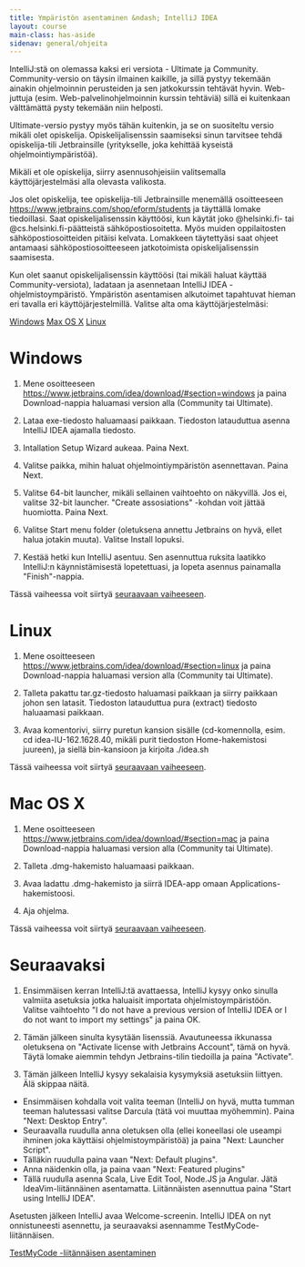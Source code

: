 ```yaml
---
title: Ympäristön asentaminen &ndash; IntelliJ IDEA
layout: course
main-class: has-aside
sidenav: general/ohjeita
---
```


IntelliJ:stä on olemassa kaksi eri versiota - Ultimate ja Community. Community-versio on täysin ilmainen kaikille, ja sillä pystyy tekemään ainakin ohjelmoinnin
perusteiden ja sen jatkokurssin tehtävät hyvin. Web-juttuja (esim. Web-palvelinohjelmoinnin kurssin tehtäviä) sillä ei kuitenkaan välttämättä pysty tekemään niin helposti.

Ultimate-versio pystyy myös tähän kuitenkin, ja se on suositeltu versio mikäli olet opiskelija. Opiskelijalisenssin saamiseksi sinun tarvitsee tehdä opiskelija-tili
Jetbrainsille (yritykselle, joka kehittää kyseistä ohjelmointiympäristöä).

Mikäli et ole opiskelija, siirry asennusohjeisiin valitsemalla käyttöjärjestelmäsi alla olevasta valikosta.

Jos olet opiskelija, tee opiskelija-tili Jetbrainsille menemällä osoitteeseen <https://www.jetbrains.com/shop/eform/students> ja täyttällä lomake tiedoillasi.
Saat opiskelijalisenssin käyttöösi, kun käytät joko @helsinki.fi- tai @cs.helsinki.fi-päätteistä sähköpostiosoitetta. Myös muiden oppilaitosten sähköpostiosoitteiden
pitäisi kelvata. Lomakkeen täytettyäsi saat ohjeet antamaasi sähköpostiosoitteeseen jatkotoimista opiskelijalisenssin saamisesta.

Kun olet saanut opiskelijalisenssin käyttöösi (tai mikäli haluat käyttää Community-versiota), ladataan ja asennetaan IntelliJ IDEA -ohjelmistoympäristö. 
Ympäristön asentamisen alkutoimet tapahtuvat hieman eri tavalla eri käyttöjärjestelmillä. Valitse alta oma käyttöjärjestelmäsi:

<div class="actions">
	<a class="action" href="#windows">Windows</a>
	<a class="action" href="#mac-os-x">Max OS X</a>
	<a class="action" href="#linux">Linux</a>
</div>

# Windows

1. Mene osoitteeseen <https://www.jetbrains.com/idea/download/#section=windows> ja paina Download-nappia haluamasi version alla (Community tai Ultimate).

2. Lataa exe-tiedosto haluamaasi paikkaan. Tiedoston latauduttua asenna IntelliJ IDEA ajamalla tiedosto.

3. Intallation Setup Wizard aukeaa. Paina Next.

4. Valitse paikka, mihin haluat ohjelmointiympäristön asennettavan. Paina Next.

5. Valitse 64-bit launcher, mikäli sellainen vaihtoehto on näkyvillä. Jos ei, valitse 32-bit launcher. "Create assosiations" -kohdan voit jättää huomiotta. Paina Next.

6. Valitse Start menu folder (oletuksena annettu Jetbrains on hyvä, ellet halua jotakin muuta). Valitse Install lopuksi.

7. Kestää hetki kun IntelliJ asentuu. Sen asennuttua ruksita laatikko IntelliJ:n käynnistämisestä lopetettuasi, ja lopeta asennus painamalla "Finish"-nappia.

Tässä vaiheessa voit siirtyä [seuraavaan vaiheeseen](#seuraavaksi).


# Linux

1. Mene osoitteeseen <https://www.jetbrains.com/idea/download/#section=linux> ja paina Download-nappia haluamasi version alla (Community tai Ultimate).

2. Talleta pakattu tar.gz-tiedosto haluamasi paikkaan ja siirry paikkaan johon sen latasit. Tiedoston latauduttua pura (extract) tiedosto haluaamasi paikkaan.

3. Avaa komentorivi, siirry puretun kansion sisälle (cd-komennolla, esim. cd idea-IU-162.1628.40, mikäli purit tiedoston Home-hakemistosi juureen),
ja siellä bin-kansioon ja kirjoita ./idea.sh

Tässä vaiheessa voit siirtyä [seuraavaan vaiheeseen](#seuraavaksi).

# Mac OS X

1. Mene osoitteeseen <https://www.jetbrains.com/idea/download/#section=mac> ja paina Download-nappia haluamasi version alla (Community tai Ultimate).

2. Talleta .dmg-hakemisto haluamaasi paikkaan.

3. Avaa ladattu .dmg-hakemisto ja siirrä IDEA-app omaan Applications-hakemistoosi.

4. Aja ohjelma.

Tässä vaiheessa voit siirtyä [seuraavaan vaiheeseen](#seuraavaksi).

# Seuraavaksi

1. Ensimmäisen kerran IntelliJ:tä avattaessa, IntelliJ kysyy onko sinulla valmiita asetuksia jotka haluaisit importata ohjelmistoympäristöön. Valitse vaihtoehto "I do not have a previous version of IntelliJ IDEA or I do not want to import my settings" ja paina OK.

2. Tämän jälkeen sinulta kysytään lisenssiä. Avautuneessa ikkunassa oletuksena on "Activate license with Jetbrains Account", tämä on hyvä. Täytä lomake aiemmin tehdyn Jetbrains-tilin tiedoilla ja paina "Activate".

3. Tämän jälkeen IntelliJ kysyy sekalaisia kysymyksiä asetuksiin liittyen. Älä skippaa näitä. 
- Ensimmäisen kohdalla voit valita teeman (IntelliJ on hyvä, mutta tumman teeman halutessasi valitse Darcula (tätä voi muuttaa myöhemmin). Paina "Next: Desktop Entry". 
- Seuraavalla ruudulla anna oletuksen olla (ellei koneellasi ole useampi ihminen joka käyttäisi ohjelmistoympäristöä) ja paina "Next: Launcher Script". 
- Tälläkin ruudulla paina vaan "Next: Default plugins". 
- Anna näidenkin olla, ja paina vaan "Next: Featured plugins"
- Tällä ruudulla asenna Scala, Live Edit Tool, Node.JS ja Angular. Jätä IdeaVim-liitännäinen asentamatta. Liitännäisten asennuttua paina "Start using IntelliJ IDEA".

Asetusten jälkeen IntelliJ avaa Welcome-screenin. IntelliJ IDEA on nyt onnistuneesti asennettu, ja seuraavaksi asennamme TestMyCode-liitännäisen.

<div class="actions">
	<a class="action" href="/courses/general/ohjelmointi/asentaminen/intellij/tmc/">TestMyCode -liitännäisen asentaminen</a>
</div>

